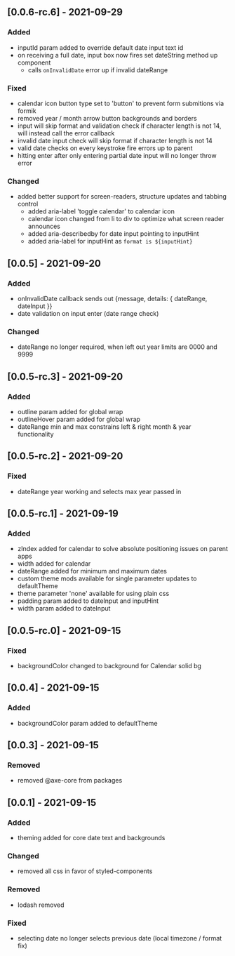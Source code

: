 ## [0.0.6-rc.6] - 2021-09-29
### Added
- inputId param added to override default date input text id
- on receiving a full date, input box now fires set dateString method up component
  - calls `onInvalidDate` error up if invalid dateRange

### Fixed
- calendar icon button type set to 'button' to prevent form submitions via formik
- removed year / month arrow button backgrounds and borders
- input <enter> will skip format and validation check if character length is not 14, will instead call the error callback
- invalid date input check will skip format if character length is not 14
- valid date checks on every keystroke fire errors up to parent
- hitting enter after only entering partial date input will no longer throw error

### Changed
- added better support for screen-readers, structure updates and tabbing control
  - added aria-label 'toggle calendar' to calendar icon 
  - calendar icon changed from li to div to optimize what screen reader announces
  - added aria-describedby for date input pointing to inputHint
  - added aria-label for inputHint as `format is ${inputHint}`

## [0.0.5] - 2021-09-20
### Added
- onInvalidDate callback sends out {message, details: { dateRange, dateInput }}
- date validation on input enter (date range check)

### Changed
- dateRange no longer required, when left out year limits are 0000 and 9999

## [0.0.5-rc.3] - 2021-09-20
### Added
- outline param added for global wrap
- outlineHover param added for global wrap
- dateRange min and max constrains left & right month & year functionality

## [0.0.5-rc.2] - 2021-09-20
### Fixed
- dateRange year working and selects max year passed in

## [0.0.5-rc.1] - 2021-09-19
### Added
- zIndex added for calendar to solve absolute positioning issues on parent apps
- width added for calendar
- dateRange added for minimum and maximum dates
- custom theme mods available for single parameter updates to defaultTheme
- theme parameter 'none' available for using plain css 
- padding param added to dateInput and inputHint
- width param added to dateInput

## [0.0.5-rc.0] - 2021-09-15
### Fixed
- backgroundColor changed to background for Calendar solid bg

## [0.0.4] - 2021-09-15
### Added
- backgroundColor param added to defaultTheme

## [0.0.3] - 2021-09-15
### Removed
- removed @axe-core from packages

## [0.0.1] - 2021-09-15
### Added
- theming added for core date text and backgrounds

### Changed
- removed all css in favor of styled-components

### Removed
- lodash removed

### Fixed
- selecting date no longer selects previous date (local timezone / format fix)